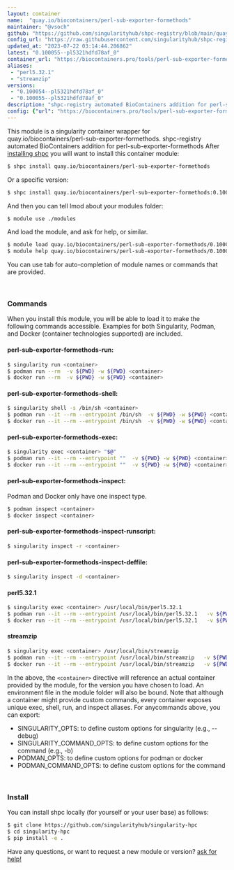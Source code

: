 ```yaml
---
layout: container
name:  "quay.io/biocontainers/perl-sub-exporter-formethods"
maintainer: "@vsoch"
github: "https://github.com/singularityhub/shpc-registry/blob/main/quay.io/biocontainers/perl-sub-exporter-formethods/container.yaml"
config_url: "https://raw.githubusercontent.com/singularityhub/shpc-registry/main/quay.io/biocontainers/perl-sub-exporter-formethods/container.yaml"
updated_at: "2023-07-22 03:14:44.286862"
latest: "0.100055--pl5321hdfd78af_0"
container_url: "https://biocontainers.pro/tools/perl-sub-exporter-formethods"
aliases:
 - "perl5.32.1"
 - "streamzip"
versions:
 - "0.100054--pl5321hdfd78af_0"
 - "0.100055--pl5321hdfd78af_0"
description: "shpc-registry automated BioContainers addition for perl-sub-exporter-formethods"
config: {"url": "https://biocontainers.pro/tools/perl-sub-exporter-formethods", "maintainer": "@vsoch", "description": "shpc-registry automated BioContainers addition for perl-sub-exporter-formethods", "latest": {"0.100055--pl5321hdfd78af_0": "sha256:408c198f1db074d1811c4f4ac4c6637e5f18ea93229ad67e4bc40feb28fa2d08"}, "tags": {"0.100054--pl5321hdfd78af_0": "sha256:3d33b258588556f7b409fe9154d594503a4a8094e240f616cd2dc9266177054c", "0.100055--pl5321hdfd78af_0": "sha256:408c198f1db074d1811c4f4ac4c6637e5f18ea93229ad67e4bc40feb28fa2d08"}, "docker": "quay.io/biocontainers/perl-sub-exporter-formethods", "aliases": {"perl5.32.1": "/usr/local/bin/perl5.32.1", "streamzip": "/usr/local/bin/streamzip"}}
---
```


This module is a singularity container wrapper for quay.io/biocontainers/perl-sub-exporter-formethods.
shpc-registry automated BioContainers addition for perl-sub-exporter-formethods
After [installing shpc](#install) you will want to install this container module:


```bash
$ shpc install quay.io/biocontainers/perl-sub-exporter-formethods
```

Or a specific version:

```bash
$ shpc install quay.io/biocontainers/perl-sub-exporter-formethods:0.100055--pl5321hdfd78af_0
```

And then you can tell lmod about your modules folder:

```bash
$ module use ./modules
```

And load the module, and ask for help, or similar.

```bash
$ module load quay.io/biocontainers/perl-sub-exporter-formethods/0.100055--pl5321hdfd78af_0
$ module help quay.io/biocontainers/perl-sub-exporter-formethods/0.100055--pl5321hdfd78af_0
```

You can use tab for auto-completion of module names or commands that are provided.

<br>

### Commands

When you install this module, you will be able to load it to make the following commands accessible.
Examples for both Singularity, Podman, and Docker (container technologies supported) are included.

#### perl-sub-exporter-formethods-run:

```bash
$ singularity run <container>
$ podman run --rm  -v ${PWD} -w ${PWD} <container>
$ docker run --rm  -v ${PWD} -w ${PWD} <container>
```

#### perl-sub-exporter-formethods-shell:

```bash
$ singularity shell -s /bin/sh <container>
$ podman run --it --rm --entrypoint /bin/sh  -v ${PWD} -w ${PWD} <container>
$ docker run --it --rm --entrypoint /bin/sh  -v ${PWD} -w ${PWD} <container>
```

#### perl-sub-exporter-formethods-exec:

```bash
$ singularity exec <container> "$@"
$ podman run --it --rm --entrypoint ""  -v ${PWD} -w ${PWD} <container> "$@"
$ docker run --it --rm --entrypoint ""  -v ${PWD} -w ${PWD} <container> "$@"
```

#### perl-sub-exporter-formethods-inspect:

Podman and Docker only have one inspect type.

```bash
$ podman inspect <container>
$ docker inspect <container>
```

#### perl-sub-exporter-formethods-inspect-runscript:

```bash
$ singularity inspect -r <container>
```

#### perl-sub-exporter-formethods-inspect-deffile:

```bash
$ singularity inspect -d <container>
```


#### perl5.32.1

```bash
$ singularity exec <container> /usr/local/bin/perl5.32.1
$ podman run --it --rm --entrypoint /usr/local/bin/perl5.32.1   -v ${PWD} -w ${PWD} <container> -c " $@"
$ docker run --it --rm --entrypoint /usr/local/bin/perl5.32.1   -v ${PWD} -w ${PWD} <container> -c " $@"
```


#### streamzip

```bash
$ singularity exec <container> /usr/local/bin/streamzip
$ podman run --it --rm --entrypoint /usr/local/bin/streamzip   -v ${PWD} -w ${PWD} <container> -c " $@"
$ docker run --it --rm --entrypoint /usr/local/bin/streamzip   -v ${PWD} -w ${PWD} <container> -c " $@"
```



In the above, the `<container>` directive will reference an actual container provided
by the module, for the version you have chosen to load. An environment file in the
module folder will also be bound. Note that although a container
might provide custom commands, every container exposes unique exec, shell, run, and
inspect aliases. For anycommands above, you can export:

 - SINGULARITY_OPTS: to define custom options for singularity (e.g., --debug)
 - SINGULARITY_COMMAND_OPTS: to define custom options for the command (e.g., -b)
 - PODMAN_OPTS: to define custom options for podman or docker
 - PODMAN_COMMAND_OPTS: to define custom options for the command

<br>

### Install

You can install shpc locally (for yourself or your user base) as follows:

```bash
$ git clone https://github.com/singularityhub/singularity-hpc
$ cd singularity-hpc
$ pip install -e .
```

Have any questions, or want to request a new module or version? [ask for help!](https://github.com/singularityhub/singularity-hpc/issues)